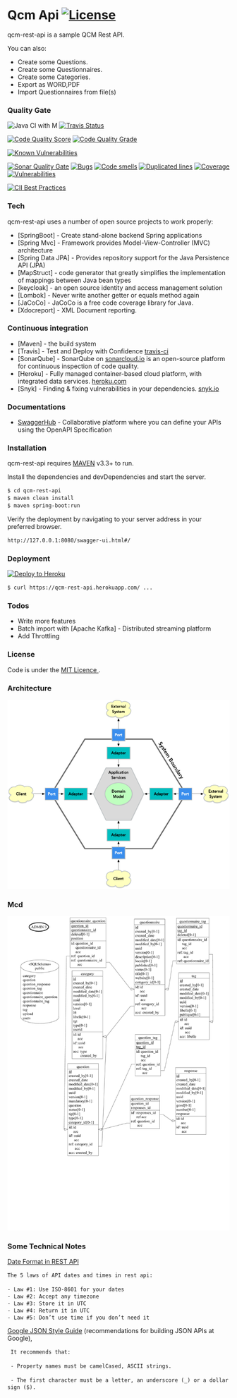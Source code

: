 # Qcm Api  [![License](http://img.shields.io/:license-mit-blue.svg)](https://opensource.org/licenses/mit-license.php)
 
 

qcm-rest-api is a sample QCM Rest API.

You can also:
  
  - Create some Questions.
  - Create some Questionnaires. 
  - Create some Categories.
  - Export as WORD,PDF
  - Import Questionnaires from file(s)

### Quality Gate
![Java CI with M](https://github.com/EricMuller/qcm-rest-api/workflows/Java%20CI%20with%20Maven/badge.svg) [![Travis Status](https://travis-ci.com/EricMuller/qcm-rest-api.svg?branch=master)](https://travis-ci.com/EricMuller/qcm-rest-api)


[![Code Quality Score](https://www.code-inspector.com/project/13123/score/svg)](https://frontend.code-inspector.com/public/project/13123/qcm-rest-api/dashboard)
[![Code Quality Grade](https://www.code-inspector.com/project/13123/status/svg)](https://frontend.code-inspector.com/public/project/13123/qcm-rest-api/dashboard)


[![Known Vulnerabilities](https://snyk.io/test/github/EricMuller/qcm-rest-api/badge.svg)](https://snyk.io/test/github/EricMuller/qcm-rest-api)

[![Sonar Quality Gate](https://sonarcloud.io/api/project_badges/measure?project=com.emu.apps.qcm%3Aqcm-rest-api&metric=alert_status)](https://sonarcloud.io/dashboard/index/com.emu.apps.qcm:qcm-rest-api) 
[![Bugs](https://sonarcloud.io/api/project_badges/measure?project=com.emu.apps.qcm%3Aqcm-rest-api&metric=bugs)](https://sonarcloud.io/component_measures?id=com.emu.apps.qcm%3Aqcm-rest-api&metric=bugs) 
[![Code smells](https://sonarcloud.io/api/project_badges/measure?project=com.emu.apps.qcm%3Aqcm-rest-api&metric=code_smells)](https://sonarcloud.io/component_measures?id=com.emu.apps.qcm%3Aqcm-rest-api&metric=code_smells) 
[![Duplicated lines](https://sonarcloud.io/api/project_badges/measure?project=com.emu.apps.qcm%3Aqcm-rest-api&metric=duplicated_lines_density)](https://sonarcloud.io/component_measures?id=com.emu.apps.qcm%3Aqcm-rest-api&metric=duplicated_lines_density)
[![Coverage](https://sonarcloud.io/api/project_badges/measure?project=com.emu.apps.qcm%3Aqcm-rest-api&metric=coverage)](https://sonarcloud.io/component_measures?id=com.emu.apps.qcm%3Aqcm-rest-api&metric=coverage)
[![Vulnerabilities](https://sonarcloud.io/api/project_badges/measure?project=com.emu.apps.qcm%3Aqcm-rest-api&metric=vulnerabilities)](https://sonarcloud.io/component_measures?id=com.emu.apps.qcm%3Aqcm-rest-api&metric=vulnerabilities)

[![CII Best Practices](https://bestpractices.coreinfrastructure.org/projects/2888/badge)](https://bestpractices.coreinfrastructure.org/projects/2888)

### Tech

qcm-rest-api uses a number of open source projects to work properly:

* [SpringBoot] - Create stand-alone backend Spring applications
* [Spring Mvc] -  Framework provides Model-View-Controller (MVC) architecture
* [Spring Data JPA]  - Provides repository support for the Java Persistence API (JPA)
* [MapStruct] - code generator that greatly simplifies the implementation of mappings between Java bean types  
* [keycloak] - an open source identity and access management solution
* [Lombok] - Never write another getter or equals method again
* [JaCoCo] - JaCoCo is a free code coverage library for Java.
* [Xdocreport] - XML Document reporting.

### Continuous integration

* [Maven] - the build system
* [Travis] - Test and Deploy with Confidence [travis-ci](https://travis-ci.com/EricMuller/qcm-rest-api)
* [SonarQube] - SonarQube on [sonarcloud.io](https://sonarcloud.io/dashboard?id=com.emu.apps.qcm:qcm-rest-api) is an open-source platform for continuous inspection of code quality.
* [Heroku] - Fully managed container-based cloud platform, with integrated data services. [heroku.com](https://www.heroku.com)
* [Snyk] - Finding & fixing vulnerabilities in your dependencies. [snyk.io](https://snyk.io)


### Documentations

* [SwaggerHub](https://app.swaggerhub.com/apis-docs/ericmuller/qcm-rest-api/2-oas3) - Collaborative platform where you can define your APIs using the OpenAPI Specification


### Installation

qcm-rest-api requires [MAVEN](https://maven.apache.org/) v3.3+ to run.

Install the dependencies and devDependencies and start the server.

```sh
$ cd qcm-rest-api
$ maven clean install
$ maven spring-boot:run
```

Verify the deployment by navigating to your server address in your preferred browser.

```sh
http://127.0.0.1:8080/swagger-ui.html#/
```

### Deployment

<a href="https://qcm-rest-api.herokuapp.com/swagger-ui.html#" target="_blank">![Deploy to Heroku](https://www.herokucdn.com/deploy/button.png)</a>

```sh
$ curl https://qcm-rest-api.herokuapp.com/ ...

```

### Todos

 - Write more features
 - Batch import with [Apache Kafka] - Distributed streaming platform
 - Add Throttling
 
 
### License


Code is under the [MIT Licence ](https://opensource.org/licenses/mit-license.php).

### Architecture

![Architecture](hexagonal.png)

### Mcd

![Mpd](mpd.png)

### Some Technical Notes 


[Date Format in REST API](http://apiux.com/2013/03/20/5-laws-api-dates-and-times/) 

    The 5 laws of API dates and times in rest api:

    - Law #1: Use ISO-8601 for your dates 
    - Law #2: Accept any timezone
    - Law #3: Store it in UTC
    - Law #4: Return it in UTC
    - Law #5: Don’t use time if you don’t need it



[Google JSON Style Guide](https://google.github.io/styleguide/jsoncstyleguide.xml?showone=Property_Name_Format#Property_Name_Format) (recommendations for building JSON APIs at Google),

     It recommends that:

     - Property names must be camelCased, ASCII strings.

     - The first character must be a letter, an underscore (_) or a dollar sign ($).
